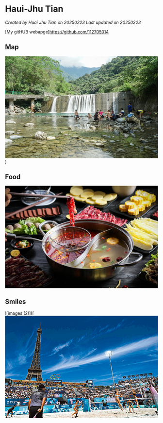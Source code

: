 # Haui-Jhu Tian 


*Created by Huai Jhu Tian on 20250223 Last updated on 20250223*

[My gitHUB webapge]https://github.com/112705014


## Map

![images](https://github.com/HWTeng-Teaching/202502-Statistics-II/blob/main/112705014_%E7%94%B0%E6%B7%AE%E7%AD%91/%E7%85%A7%E7%89%87MAP.jpg)
)

## Food

![images (1)](https://github.com/HWTeng-Teaching/202502-Statistics-II/blob/main/112705014_%E7%94%B0%E6%B7%AE%E7%AD%91/%E7%85%A7%E7%89%87FOOD.jpg
)


## Smiles 

![images (2)]([![image](https://github.com/HWTeng-Teaching/202502-Statistics-II/blob/main/112705014_%E7%94%B0%E6%B7%AE%E7%AD%91/%E7%85%A7%E7%89%87SMILE.jpg)
